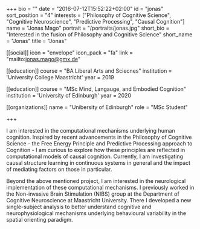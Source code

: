 +++
bio = ""
date = "2016-07-12T15:52:22+02:00"
id = "jonas"
sort_position = "4"
interests = ["Philosophy of Cognitive Science", "Cognitive Neuroscience", "Predictive Processing", "Causal Cognition"]
name = "Jonas Mago"
portrait = "/portraits/jonas.jpg"
short_bio = "Interested in the fusion of Philosophy and Cognitive Science"
short_name = "Jonas"
title = "Jonas"

[[social]]
    icon = "envelope"
    icon_pack = "fa"
    link = "mailto:jonas.mago@gmx.de"

[[education]]
    course = "BA Liberal Arts and Sciecnes"
    institution = 'University College Maastricht'
    year = 2019

[[education]]
    course = "MSc Mind, Langauge, and Embodied Cognition"
    institution = 'University of Edinburgh'
    year = 2020

[[organizations]]
    name = "Unibersity of Edinburgh"
    role = "MSc Student"

+++

I am interested in the computational mechanisms underlying human cognition. Inspired by recent advancements in the Philosophy of Cognitive Science - the Free Energy Principle and  Predictive Processing approach to Cognition - I am curious to explore how these principles are reflected in computational models of causal cognition. Currently, I am investigating causal structure learning in continuous systems in general and the impact of mediating factors on those in particular.

Beyond the above mentioned project, I am interested in the neurological implementation of these computational mechanisms. I previously worked in the Non-invasive Brain Stimulation (NIBS) group at the Department of Cognitive Neuroscience at Maastricht University. There I developed a new single-subject analysis to better understand cognitive and neurophysiological mechanisms underlying behavioural variability in the spatial orienting paradigm.


